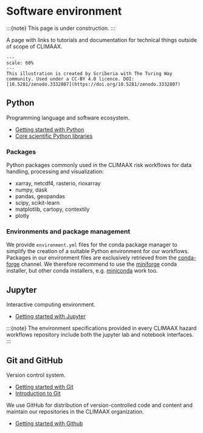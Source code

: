 # Software environment

:::{note}
This page is under construction.
:::

A page with links to tutorials and documentation for technical things outside of scope of CLIMAAX.

```{figure} ../images/illustration/github_zenodo.jpg
---
scale: 60%
---
This illustration is created by Scriberia with The Turing Way community. Used under a CC-BY 4.0 licence. DOI: [10.5281/zenodo.3332807](https://doi.org/10.5281/zenodo.3332807)
```


## Python

Programming language and software ecosystem.

- [Getting started with Python](https://foundations.projectpythia.org/foundations/getting-started-python.html#)
- [Core scientific Python libraries](https://foundations.projectpythia.org/core/overview.html)


### Packages

Python packages commonly used in the CLIMAAX risk workflows for data handling, processing and visualization:

- xarray, netcdf4, rasterio, rioxarray
- numpy, dask
- pandas, geopandas
- scipy, scikit-learn
- matplotlib, cartopy, contextily
- plotly


### Environments and package management

We provide `environment.yml` files for the conda package manager to simplify the creation of a suitable Python environment for our workflows. Packages in our environment files are exclusively retrieved from the [conda-forge](https://conda-forge.org) channel. We therefore recommend to use the [miniforge](https://conda-forge.org/download/) conda installer, but other conda installers, e.g. [miniconda](https://docs.anaconda.com/miniconda/) work too.


## Jupyter

Interactive computing environment.

- [Getting started with Jupyter](https://foundations.projectpythia.org/foundations/getting-started-jupyter.html)

:::{note}
The environment specifications provided in every CLIMAAX hazard workflows repository include both the jupyter lab and notebook interfaces.
:::


## Git and GitHub

Version control system.

- [Getting started with Git](https://librarycarpentry.org/lc-git/index.html)
- [Introduction to Git](https://the-turing-way.netlify.app/reproducible-research/vcs/vcs-git#rr-vcs-git)

We use GitHub for distribution of version-controlled code and content and maintain our repositories in the CLIMAAX organization.

- [Getting started with Github](https://foundations.projectpythia.org/foundations/getting-started-github.html)
